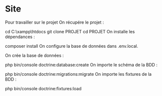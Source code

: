 # Site

Pour travailler sur le projet
On récupére le projet :

cd C:\xampp\htdocs
git clone PROJET
cd PROJET
On installe les dépendances :

composer install
On configure la base de données dans .env.local.

On crée la base de données :

php bin/console doctrine:database:create
On importe le schéma de la BDD :

php bin/console doctrine:migrations:migrate
On importe les fixtures de la BDD :

php bin/console doctrine:fixtures:load
